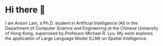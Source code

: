 # Hi there 👋

I am Anson Lam, a Ph.D. student in Artificial Intelligence (AI) in the Department of Computer Science and Engineering at the Chinese University of Hong Kong, supervised by Professor Michael R. Lyu. My work explores the application of Large Language Model (LLM) on Spatial Intelligence.

<!-- ![anson416's GitHub Stats](https://github-readme-stats.vercel.app/api?username=anson416&count_private=true&show_icons=true)

![Most Used Languages](https://github-readme-stats.vercel.app/api/top-langs/?username=anson416&langs_count=10) -->
